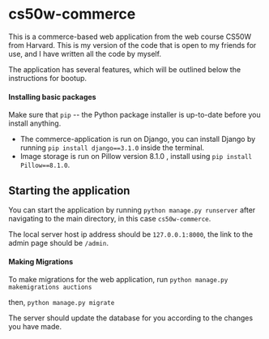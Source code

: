 # cs50w-commerce
This is a commerce-based web application from the web course CS50W from Harvard. This is my version of the code that is open to my friends for use, and I have written all the code by myself.

The application has several features, which will be outlined below the instructions for bootup.



#### Installing basic packages 
Make sure that ``pip`` -- the Python package installer is up-to-date before you install anything.

+ The commerce-application is run on Django, you can install Django by running ``pip install django==3.1.0`` inside the terminal.
+ Image storage is run on Pillow version 8.1.0 , install using ``pip install Pillow==8.1.0``.



## Starting the application
You can start the application by running ``python manage.py runserver`` after navigating to the main directory, in this case ``cs50w-commerce``.

The local server host ip address should be ``127.0.0.1:8000``, the link to the admin page should be ``/admin``.


#### Making Migrations

To make migrations for the web application, run
``python manage.py makemigrations auctions``

then, 
``python manage.py migrate``

The server should update the database for you according to the changes you have made.
